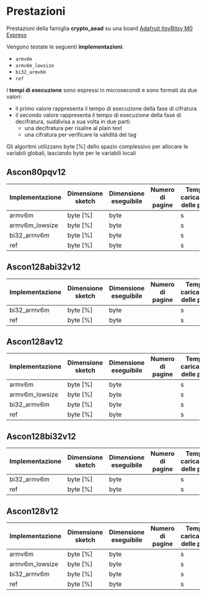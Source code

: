 # Prestazioni

Prestazioni della famiglia **crypto_aead** su una board [Adafruit ItsyBitsy M0 Express](https://www.adafruit.com/product/3727)

Vengono testate le seguenti **implementazioni**:
* `armv6m`
* `armv6m_lowsize`
* `bi32_armv6m`
* `ref`

I **tempi di esecuzione** sono espressi in microsecondi e sono formati da due valori:
* il primo valore rappresenta il tempo di esecuzione della fase di cifratura
* il secondo valore rappresenta il tempo di esecuzione della fase di decifratura, suddivisa a sua volta in due parti:
  * una decifratura per risalire al plain text
  * una cifratura per verificare la validità del tag

Gli algoritmi utilizzano  byte [%] dello spazio complessivo per allocare le variabili globali, lasciando  byte per le variabili locali

## Ascon80pqv12

| Implementazione | Dimensione sketch | Dimensione eseguibile | Numero di pagine | Tempo di caricamento delle pagine |
| --------------- | ----------------- | --------------------- | ---------------- | --------------------------------- |
| armv6m          |  byte [%]   |  byte            |               | s                            |
| armv6m_lowsize  |  byte [%]   |  byte            |               | s                            |
| bi32_armv6m     |  byte [%]   |  byte            |               | s                            |
| ref             |  byte [%]  |  byte            |               | s                            |

## Ascon128abi32v12

| Implementazione | Dimensione sketch | Dimensione eseguibile | Numero di pagine | Tempo di caricamento delle pagine |
| --------------- | ----------------- | --------------------- | ---------------- | --------------------------------- |
| bi32_armv6m     |  byte [%]   |  byte            |               | s                            |
| ref             |  byte [%]  |  byte            |               | s                            |

## Ascon128av12

| Implementazione | Dimensione sketch | Dimensione eseguibile | Numero di pagine | Tempo di caricamento delle pagine |
| --------------- | ----------------- | --------------------- | ---------------- | --------------------------------- |
| armv6m          |  byte [%]   |  byte            |               | s                            |
| armv6m_lowsize  |  byte [%]   |  byte            |               | s                            |
| bi32_armv6m     |  byte [%]   |  byte            |               | s                            |
| ref             |  byte [%]  |  byte            |               | s                            |

## Ascon128bi32v12

| Implementazione | Dimensione sketch | Dimensione eseguibile | Numero di pagine | Tempo di caricamento delle pagine |
| --------------- | ----------------- | --------------------- | ---------------- | --------------------------------- |
| bi32_armv6m     |  byte [%]   |  byte            |               | s                            |
| ref             |  byte [%]  |  byte            |               | s                            |

## Ascon128v12

| Implementazione | Dimensione sketch | Dimensione eseguibile | Numero di pagine | Tempo di caricamento delle pagine |
| --------------- | ----------------- | --------------------- | ---------------- | --------------------------------- |
| armv6m          |  byte [%]   |  byte            |               | s                            |
| armv6m_lowsize  |  byte [%]   |  byte            |               | s                            |
| bi32_armv6m     |  byte [%]   |  byte            |               | s                            |
| ref             |  byte [%]  |  byte            |               | s                            |
